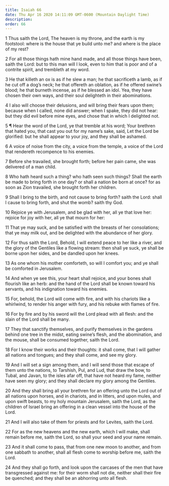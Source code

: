 ```yaml
---
title: Isaiah 66
date: Thu Apr 16 2020 14:11:09 GMT-0600 (Mountain Daylight Time)
description: 
order: 66
---
```


<p>
  1 Thus saith the Lord, The heaven is my throne, and the earth is my footstool:
  where is the house that ye build unto me? and where is the place of my rest?
</p>
<p>
  2 For all those things hath mine hand made, and all those things have been,
  saith the Lord: but to this man will I look, even to him that is poor and of a
  contrite spirit, and trembleth at my word.
</p>
<p>
  3 He that killeth an ox is as if he slew a man; he that sacrificeth a lamb, as
  if he cut off a dog&#x2019;s neck; he that offereth an oblation, as if he
  offered swine&#x2019;s blood; he that burneth incense, as if he blessed an
  idol. Yea, they have chosen their own ways, and their soul delighteth in their
  abominations.
</p>
<p>
  4 I also will choose their delusions, and will bring their fears upon them;
  because when I called, none did answer; when I spake, they did not hear: but
  they did evil before mine eyes, and chose that in which I delighted not.
</p>
<p>
  5 &#xB6; Hear the word of the Lord, ye that tremble at his word; Your brethren
  that hated you, that cast you out for my name&#x2019;s sake, said, Let the
  Lord be glorified: but he shall appear to your joy, and they shall be ashamed.
</p>
<p>
  6 A voice of noise from the city, a voice from the temple, a voice of the Lord
  that rendereth recompence to his enemies.
</p>
<p>
  7 Before she travailed, she brought forth; before her pain came, she was
  delivered of a man child.
</p>
<p>
  8 Who hath heard such a thing? who hath seen such things? Shall the earth be
  made to bring forth in one day? or shall a nation be born at once? for as soon
  as Zion travailed, she brought forth her children.
</p>
<p>
  9 Shall I bring to the birth, and not cause to bring forth? saith the Lord:
  shall I cause to bring forth, and shut the womb? saith thy God.
</p>
<p>
  10 Rejoice ye with Jerusalem, and be glad with her, all ye that love her:
  rejoice for joy with her, all ye that mourn for her:
</p>
<p>
  11 That ye may suck, and be satisfied with the breasts of her consolations;
  that ye may milk out, and be delighted with the abundance of her glory.
</p>
<p>
  12 For thus saith the Lord, Behold, I will extend peace to her like a river,
  and the glory of the Gentiles like a flowing stream: then shall ye suck, ye
  shall be borne upon her sides, and be dandled upon her knees.
</p>
<p>
  13 As one whom his mother comforteth, so will I comfort you; and ye shall be
  comforted in Jerusalem.
</p>
<span></span>
<p>
  14 And when ye see this, your heart shall rejoice, and your bones shall
  flourish like an herb: and the hand of the Lord shall be known toward his
  servants, and his indignation toward his enemies.
</p>
<p>
  15 For, behold, the Lord will come with fire, and with his chariots like a
  whirlwind, to render his anger with fury, and his rebuke with flames of fire.
</p>
<p>
  16 For by fire and by his sword will the Lord plead with all flesh: and the
  slain of the Lord shall be many.
</p>
<p>
  17 They that sanctify themselves, and purify themselves in the gardens behind
  one tree in the midst, eating swine&#x2019;s flesh, and the abomination, and
  the mouse, shall be consumed together, saith the Lord.
</p>
<p>
  18 For I know their works and their thoughts: it shall come, that I will
  gather all nations and tongues; and they shall come, and see my glory.
</p>
<p>
  19 And I will set a sign among them, and I will send those that escape of them
  unto the nations, to Tarshish, Pul, and Lud, that draw the bow, to Tubal, and
  Javan, to the isles afar off, that have not heard my fame, neither have seen
  my glory; and they shall declare my glory among the Gentiles.
</p>
<p>
  20 And they shall bring all your brethren for an offering unto the Lord out of
  all nations upon horses, and in chariots, and in litters, and upon mules, and
  upon swift beasts, to my holy mountain Jerusalem, saith the Lord, as the
  children of Israel bring an offering in a clean vessel into the house of the
  Lord.
</p>
<p>
  21 And I will also take of them for priests and for Levites, saith the Lord.
</p>
<p>
  22 For as the new heavens and the new earth, which I will make, shall remain
  before me, saith the Lord, so shall your seed and your name remain.
</p>
<p>
  23 And it shall come to pass, that from one new moon to another, and from one
  sabbath to another, shall all flesh come to worship before me, saith the Lord.
</p>
<p>
  24 And they shall go forth, and look upon the carcases of the men that have
  transgressed against me: for their worm shall not die, neither shall their
  fire be quenched; and they shall be an abhorring unto all flesh.
</p>
